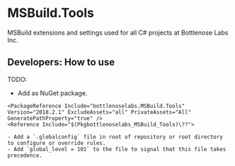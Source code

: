 # MSBuild.Tools

MSBuild extensions and settings used for all C# projects at Bottlenose Labs Inc.

## Developers: How to use

TODO:

- Add as NuGet package.
```
<PackageReference Include="bottlenoselabs.MSBuild.Tools" Version="2018.2.1" ExcludeAssets="all" PrivateAssets="All" GeneratePathProperty="true" />
<Reference Include="$(Pkgbottlenoselabs_MSBuild_Tools)\??">

- Add a `.globalconfig` file in root of repository or root directory to configure or override rules.
- Add `global_level = 101` to the file to signal that this file takes precedence.